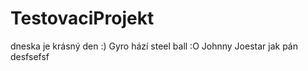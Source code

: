 # TestovaciProjekt
dneska je krásný den :) Gyro hází steel ball :O
Johnny Joestar jak pán
desfsefsf
